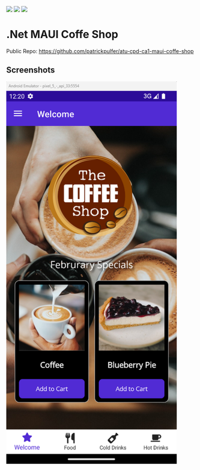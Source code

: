 ![](https://img.shields.io/github/last-commit/patrickpulfer/atu-cpd-ca1-maui-coffe-shop?style=for-the-badge) ![](https://img.shields.io/github/repo-size/patrickpulfer/atu-cpd-ca1-maui-coffe-shop?style=for-the-badge) ![](https://img.shields.io/github/languages/count/patrickpulfer/atu-cpd-ca1-maui-coffe-shop?style=for-the-badge)

# .Net MAUI Coffe Shop

Public Repo: https://github.com/patrickpulfer/atu-cpd-ca1-maui-coffe-shop

## Screenshots
<img src="./Documentation/Screenshot 2023-03-14 002048.png" width="90%" />